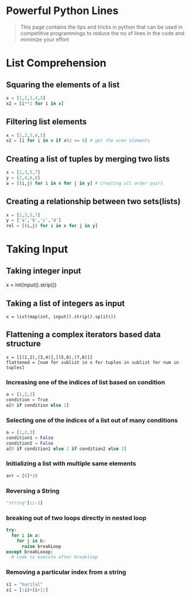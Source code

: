 # Powerful Python Lines

>This page contains the tips and tricks in python that can be used in competitive programmings to reduce the no of lines in the code and minimize your effort

# List Comprehension

## Squaring the elements of a list

```python
x = [1,2,3,4,5]
x2 = [i**2 for i in x]
```

## Filtering list elements

```python
x = [1,2,3,4,5]
x2 = [i for i in x if x%2 == 0] # get the even elements
```
## Creating a list of tuples by merging two lists

```python
x = [1,3,5,7]
y = [2,4,6,8]
a = [(i,j) for i in x for j in y] # Creating all order pairs
```

## Creating a relationship between two sets(lists)

```python
x = [1,3,5,7]
y = ['a','b','c','d']
rel = [(i,j) for i in x for j in y]
```

# Taking Input


## Taking integer input
x = int(input().strip())

## Taking a list of integers as input
```
x = list(map(int, input().strip().split())  
```



## Flattening a complex iterators based data structure
```
x = [[(1,2),(3,4)],[(5,6),(7,8)]]
flattened = [num for sublist in x for tuples in sublist for num in tuples]
```



### Increasing one of the indices of list based on condition

```python
a = [1,2,3]
condition = True
a[0 if condition else 1]
```

### Selecting one of the indices of a list out of many conditions

```python
a = [1,2,3]
condition1 = False
condition2 = False
a[0 if condition1 else 1 if condition2 else 2]
```

### Initializing a list with multiple same elements

```python
arr = [0]*10
```

### Reversing a String
```python
"string"[::-1]
```

### breaking out of two loops directly in nested loop
```python
try:
  for i in a:
    for j in b:
      raise breakLoop
except breakLooop:
  # code to execute after breakloop
  ```

### Removing a particular index from a string

```python
s1 = "harilal"
s1 = [:i]+[i+1:]
```
